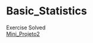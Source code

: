 # Basic_Statistics
Exercise Solved
<br>
[Mini_Projeto2](https://github.com/amandaooliv/amandaooliv.github.io/blob/main/Mini-Projeto2.R)

